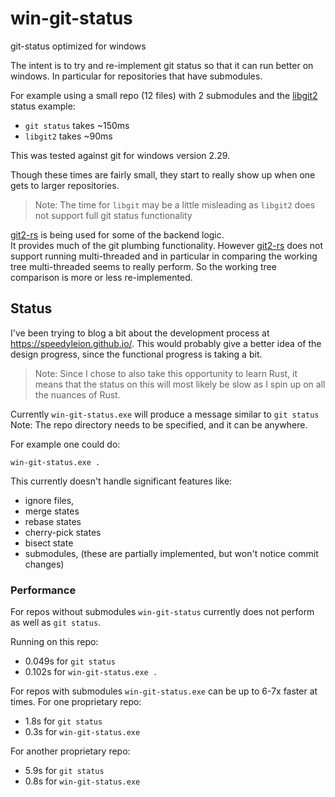 # win-git-status

git-status optimized for windows

The intent is to try and re-implement git status so that it can run better on windows. In 
particular for repositories that have submodules.

For example using a small repo (12 files) with 2 submodules and the 
[libgit2](https://libgit2.org/libgit2/ex/HEAD/status.html) status example:

- `git status` takes ~150ms
- `libgit2` takes ~90ms 

This was tested against git for windows version 2.29.

Though these times are fairly small, they start to really show up when one gets
to larger repositories.

> Note: The time for `libgit` may be a little misleading as 
> `libgit2` does not support full git status functionality

[git2-rs](https://github.com/rust-lang/git2-rs) is being used for some of the backend logic.  
It provides much of the git plumbing functionality.  However [git2-rs](https://github.com/rust-lang/git2-rs)
does not support running multi-threaded and in particular in comparing the working tree multi-threaded
seems to really perform.  So the working tree comparison is more or less re-implemented.

## Status
I've been trying to blog a bit about the development process at
https://speedyleion.github.io/.  This would probably give a better idea of the design progress, 
since the functional progress is taking a bit.

>Note: Since I chose to also take this opportunity to learn Rust, it means that
> the status on this will most likely be slow as I spin up on all the nuances 
> of Rust.

Currently ``win-git-status.exe`` will produce a message similar to ``git status``
Note: The repo directory needs to be specified, and it can be anywhere.

For example one could do:

    win-git-status.exe .

This currently doesn't handle significant features like:
 - ignore files,
 - merge states
 - rebase states
 - cherry-pick states
 - bisect state
 - submodules, (these are partially implemented, but won't notice commit changes)
    
### Performance
For repos without submodules ``win-git-status`` currently does not perform as well as 
``git status``.

Running on this repo:
- 0.049s for ``git status``
- 0.102s for ``win-git-status.exe .``

For repos with submodules ``win-git-status.exe`` can be up to 6-7x faster at times.
For one proprietary repo:
- 1.8s for ``git status``
- 0.3s for ``win-git-status.exe``

For another proprietary repo:
- 5.9s for ``git status``
- 0.8s for ``win-git-status.exe``


